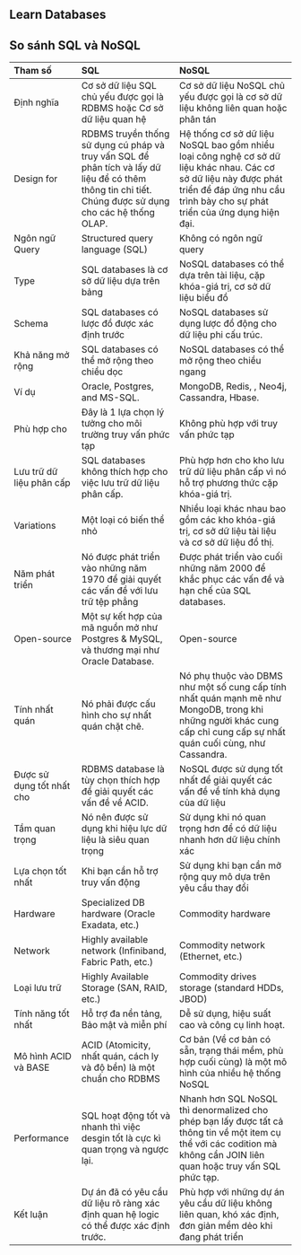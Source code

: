 ## Learn Databases

## So sánh SQL và NoSQL

| Tham số |	SQL	| NoSQL |
| :-- | :-- | :-- |
| Định nghĩa	| Cơ sở dữ liệu SQL chủ yếu được gọi là RDBMS hoặc Cơ sở dữ liệu quan hệ	| Cơ sở dữ liệu NoSQL chủ yếu được gọi là cơ sở dữ liệu không liên quan hoặc phân tán |
| Design for |	RDBMS truyền thống sử dụng cú pháp và truy vấn SQL để phân tích và lấy dữ liệu để có thêm thông tin chi tiết. Chúng được sử dụng cho các hệ thống OLAP. |	Hệ thống cơ sở dữ liệu NoSQL bao gồm nhiều loại công nghệ cơ sở dữ liệu khác nhau. Các cơ sở dữ liệu này được phát triển để đáp ứng nhu cầu trình bày cho sự phát triển của ứng dụng hiện đại. |
| Ngôn ngữ Query | Structured query language (SQL)	| Không có ngôn ngữ query |
|Type |	SQL databases là cơ sở dữ liệu dựa trên bảng	| NoSQL databases có thể dựa trên tài liệu, cặp khóa-giá trị, cơ sở dữ liệu biểu đồ |
| Schema	| SQL databases có lược đồ được xác định trước	| NoSQL databases sử dụng lược đồ động cho dữ liệu phi cấu trúc. |
| Khả năng mở rộng	| SQL databases có thể mở rộng theo chiều dọc |	NoSQL databases có thể mở rộng theo chiều ngang |
| Ví dụ |	Oracle, Postgres, and MS-SQL.	| MongoDB, Redis, , Neo4j, Cassandra, Hbase. |
| Phù hợp cho |	Đây là 1 lựa chọn lý tưởng cho môi trường truy vấn phức tạp	| Không phù hợp với truy vấn phức tạp |
| Lưu trữ dữ liệu phân cấp	| SQL databases không thích hợp cho việc lưu trữ dữ liệu phân cấp.	| Phù hợp hơn cho kho lưu trữ dữ liệu phân cấp vì nó hỗ trợ phương thức cặp khóa-giá trị. |
| Variations	| Một loại có biến thể nhỏ |	Nhiều loại khác nhau bao gồm các kho khóa-giá trị, cơ sở dữ liệu tài liệu và cơ sở dữ liệu đồ thị. |
|Năm phát triển |	Nó được phát triển vào những năm 1970 để giải quyết các vấn đề với lưu trữ tệp phẳng	| Được phát triển vào cuối những năm 2000 để khắc phục các vấn đề và hạn chế của SQL databases. |
| Open-source	| Một sự kết hợp của mã nguồn mở như Postgres & MySQL, và thương mại như Oracle Database. |	Open-source |
| Tính nhất quán	| Nó phải được cấu hình cho sự nhất quán chặt chẽ.	| Nó phụ thuộc vào DBMS như một số cung cấp tính nhất quán mạnh mẽ như MongoDB, trong khi những người khác cung cấp chỉ cung cấp sự nhất quán cuối cùng, như Cassandra. |
| Được sử dụng tốt nhất cho	| RDBMS database là tùy chọn thích hợp để giải quyết các vấn đề về ACID.	| NoSQL được sử dụng tốt nhất để giải quyết các vấn đề về tính khả dụng của dữ liệu |
| Tầm quan trọng |	Nó nên được sử dụng khi hiệu lực dữ liệu là siêu quan trọng |	Sử dụng khi nó quan trọng hơn để có dữ liệu nhanh hơn dữ liệu chính xác |
| Lựa chọn tốt nhất	| Khi bạn cần hỗ trợ truy vấn động |	Sử dụng khi bạn cần mở rộng quy mô dựa trên yêu cầu thay đổi
| Hardware	| Specialized DB hardware (Oracle Exadata, etc.)	| Commodity hardware |
| Network |	Highly available network (Infiniband, Fabric Path, etc.) |	Commodity network (Ethernet, etc.) |
| Loại lưu trữ |	Highly Available Storage (SAN, RAID, etc.)	| Commodity drives storage (standard HDDs, JBOD) |
| Tính năng tốt nhất	| Hỗ trợ đa nền tảng, Bảo mật và miễn phí |	Dễ sử dụng, hiệu suất cao và công cụ linh hoạt. |
|Mô hình ACID và BASE	| ACID (Atomicity, nhất quán, cách ly và độ bền) là một chuẩn cho RDBMS	| Cơ bản (Về cơ bản có sẵn, trạng thái mềm, phù hợp cuối cùng) là một mô hình của nhiều hệ thống NoSQL |
| Performance |	SQL hoạt động tốt và nhanh thì việc desgin tốt là cực kì quan trọng và ngược lại. |	Nhanh hơn SQL NoSQL thì denormalized cho phép bạn lấy được tất cả thông tin về một item cụ thể với các codition mà không cần JOIN liên quan hoặc truy vấn SQL phức tạp. |
| Kết luận	| Dự án đã có yêu cầu dữ liệu rõ ràng xác định quan hệ logic có thể được xác định trước. |	Phù hợp với những dự án yêu cầu dữ liệu không liên quan, khó xác định, đơn giản mềm dẻo khi đang phát triển |
